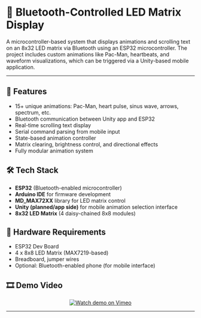 # 🔲 Bluetooth-Controlled LED Matrix Display

A microcontroller-based system that displays animations and scrolling text on an 8x32 LED matrix via Bluetooth using an ESP32 microcontroller. The project includes custom animations like Pac-Man, heartbeats, and waveform visualizations, which can be triggered via a Unity-based mobile application.

---

## 🧠 Features

- 15+ unique animations: Pac-Man, heart pulse, sinus wave, arrows, spectrum, etc.  
- Bluetooth communication between Unity app and ESP32  
- Real-time scrolling text display  
- Serial command parsing from mobile input  
- State-based animation controller  
- Matrix clearing, brightness control, and directional effects  
- Fully modular animation system


## 🛠️ Tech Stack

- **ESP32** (Bluetooth-enabled microcontroller)  
- **Arduino IDE** for firmware development  
- **MD_MAX72XX** library for LED matrix control  
- **Unity (planned/app side)** for mobile animation selection interface  
- **8x32 LED Matrix** (4 daisy-chained 8x8 modules)


## 🔧 Hardware Requirements

- ESP32 Dev Board  
- 4 x 8x8 LED Matrix (MAX7219-based)  
- Breadboard, jumper wires  
- Optional: Bluetooth-enabled phone (for mobile interface)


## 🎞️ Demo Video

<p align="center">
  <a href="https://vimeo.com/1027008321" target="_blank">
    <img src="https://img.shields.io/badge/Watch-Demo%20on%20Vimeo-blue?logo=vimeo" alt="Watch demo on Vimeo" />
  </a>
</p>

---
